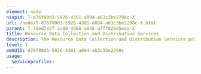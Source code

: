 ```yaml
---
element: node
nispid: T-d76f80d1-5926-4301-a094-a63c3be2298c-X
url: /node/T-d76f80d1-5926-4301-a094-a63c3be2298c-X.html
parent: T-70ed2e2f-2c00-4568-a845-afff825d5eaa-X
title: Resource Data Collection and Distribution Services
description: The Resource Data Collection and Distribution Services provide the necessary means to implement and enforce SMC resource data collection & distribution policies at the communications level. Resource Data Collection & Distribution Services are responsible for collection and/or distribution of management information and data records between resource and service instances and other processes. Resource Data Collection & Distribution Services are responsible for collection and/or distribution of management information interact with the resource and service instances to intercept and/or collect usage, network and information technology events and other management information for distribution to other processes and with processes to accept command, query and other management information for distribution to resource and service instances.
level: 7
emUUID: d76f80d1-5926-4301-a094-a63c3be2298c
usage:
  serviceprofiles:
---
```

